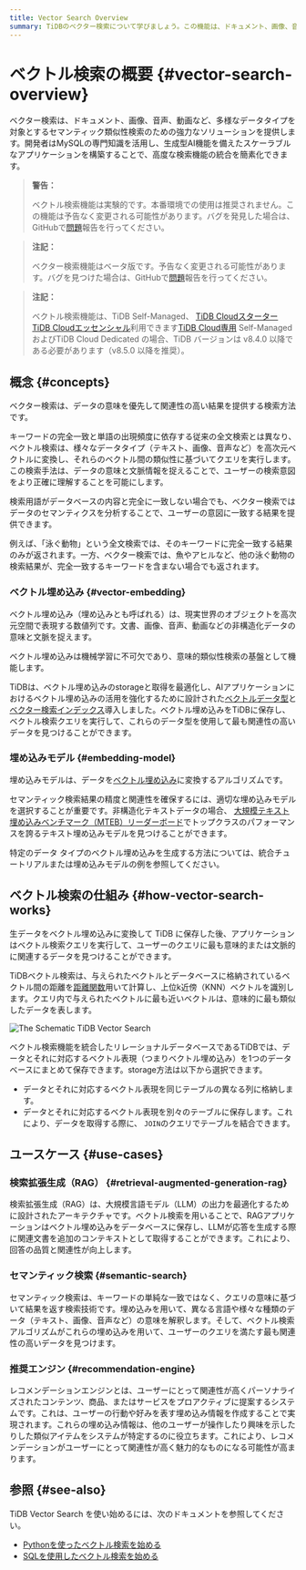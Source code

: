 ```yaml
---
title: Vector Search Overview
summary: TiDBのベクター検索について学びましょう。この機能は、ドキュメント、画像、音声、動画など、様々なデータタイプにわたってセマンティックな類似性検索を実行するための高度な検索ソリューションを提供します。
---
```


# ベクトル検索の概要 {#vector-search-overview}

ベクター検索は、ドキュメント、画像、音声、動画など、多様なデータタイプを対象とするセマンティック類似性検索のための強力なソリューションを提供します。開発者はMySQLの専門知識を活用し、生成型AI機能を備えたスケーラブルなアプリケーションを構築することで、高度な検索機能の統合を簡素化できます。

<CustomContent platform="tidb">

> **警告：**
>
> ベクトル検索機能は実験的です。本番環境での使用は推奨されません。この機能は予告なく変更される可能性があります。バグを発見した場合は、GitHubで[問題](https://github.com/pingcap/tidb/issues)報告を行ってください。

</CustomContent>

<CustomContent platform="tidb-cloud">

> **注記：**
>
> ベクター検索機能はベータ版です。予告なく変更される可能性があります。バグを見つけた場合は、GitHubで[問題](https://github.com/pingcap/tidb/issues)報告を行ってください。

</CustomContent>

> **注記：**
>
> ベクトル検索機能は、TiDB Self-Managed、 [TiDB Cloudスターター](https://docs.pingcap.com/tidbcloud/select-cluster-tier#tidb-cloud-serverless) [TiDB Cloudエッセンシャル](https://docs.pingcap.com/tidbcloud/select-cluster-tier#essential)利用できます[TiDB Cloud専用](https://docs.pingcap.com/tidbcloud/select-cluster-tier#tidb-cloud-dedicated) Self-Managed およびTiDB Cloud Dedicated の場合、TiDB バージョンは v8.4.0 以降である必要があります（v8.5.0 以降を推奨）。

## 概念 {#concepts}

ベクター検索は、データの意味を優先して関連性の高い結果を提供する検索方法です。

キーワードの完全一致と単語の出現頻度に依存する従来の全文検索とは異なり、ベクトル検索は、様々なデータタイプ（テキスト、画像、音声など）を高次元ベクトルに変換し、それらのベクトル間の類似性に基づいてクエリを実行します。この検索手法は、データの意味と文脈情報を捉えることで、ユーザーの検索意図をより正確に理解することを可能にします。

検索用語がデータベースの内容と完全に一致しない場合でも、ベクター検索ではデータのセマンティクスを分析することで、ユーザーの意図に一致する結果を提供できます。

例えば、「泳ぐ動物」という全文検索では、そのキーワードに完全一致する結果のみが返されます。一方、ベクター検索では、魚やアヒルなど、他の泳ぐ動物の検索結果が、完全一致するキーワードを含まない場合でも返されます。

### ベクトル埋め込み {#vector-embedding}

ベクトル埋め込み（埋め込みとも呼ばれる）は、現実世界のオブジェクトを高次元空間で表現する数値列です。文書、画像、音声、動画などの非構造化データの意味と文脈を捉えます。

ベクトル埋め込みは機械学習に不可欠であり、意味的類似性検索の基盤として機能します。

TiDBは、ベクトル埋め込みのstorageと取得を最適化し、AIアプリケーションにおけるベクトル埋め込みの活用を強化するために設計された[ベクトルデータ型](/vector-search/vector-search-data-types.md)と[ベクター検索インデックス](/vector-search/vector-search-index.md)導入しました。ベクトル埋め込みをTiDBに保存し、ベクトル検索クエリを実行して、これらのデータ型を使用して最も関連性の高いデータを見つけることができます。

### 埋め込みモデル {#embedding-model}

埋め込みモデルは、データを[ベクトル埋め込み](#vector-embedding)に変換するアルゴリズムです。

セマンティック検索結果の精度と関連性を確保するには、適切な埋め込みモデルを選択することが重要です。非構造化テキストデータの場合、 [大規模テキスト埋め込みベンチマーク（MTEB）リーダーボード](https://huggingface.co/spaces/mteb/leaderboard)でトップクラスのパフォーマンスを誇るテキスト埋め込みモデルを見つけることができます。

特定のデータ タイプのベクトル埋め込みを生成する方法については、統合チュートリアルまたは埋め込みモデルの例を参照してください。

## ベクトル検索の仕組み {#how-vector-search-works}

生データをベクトル埋め込みに変換して TiDB に保存した後、アプリケーションはベクトル検索クエリを実行して、ユーザーのクエリに最も意味的または文脈的に関連するデータを見つけることができます。

TiDBベクトル検索は、与えられたベクトルとデータベースに格納されているベクトル間の距離を[距離関数](/vector-search/vector-search-functions-and-operators.md)用いて計算し、上位k近傍（KNN）ベクトルを識別します。クエリ内で与えられたベクトルに最も近いベクトルは、意味的に最も類似したデータを表します。

![The Schematic TiDB Vector Search](https://docs-download.pingcap.com/media/images/docs/vector-search/embedding-search.png)

ベクトル検索機能を統合したリレーショナルデータベースであるTiDBでは、データとそれに対応するベクトル表現（つまりベクトル埋め込み）を1つのデータベースにまとめて保存できます。storage方法は以下から選択できます。

-   データとそれに対応するベクトル表現を同じテーブルの異なる列に格納します。
-   データとそれに対応するベクトル表現を別々のテーブルに保存します。これにより、データを取得する際に、 `JOIN`のクエリでテーブルを結合できます。

## ユースケース {#use-cases}

### 検索拡張生成（RAG） {#retrieval-augmented-generation-rag}

検索拡張生成（RAG）は、大規模言語モデル（LLM）の出力を最適化するために設計されたアーキテクチャです。ベクトル検索を用いることで、RAGアプリケーションはベクトル埋め込みをデータベースに保存し、LLMが応答を生成する際に関連文書を追加のコンテキストとして取得することができます。これにより、回答の品質と関連性が向上します。

### セマンティック検索 {#semantic-search}

セマンティック検索は、キーワードの単純な一致ではなく、クエリの意味に基づいて結果を返す検索技術です。埋め込みを用いて、異なる言語や様々な種類のデータ（テキスト、画像、音声など）の意味を解釈します。そして、ベクトル検索アルゴリズムがこれらの埋め込みを用いて、ユーザーのクエリを満たす最も関連性の高いデータを見つけます。

### 推奨エンジン {#recommendation-engine}

レコメンデーションエンジンとは、ユーザーにとって関連性が高くパーソナライズされたコンテンツ、商品、またはサービスをプロアクティブに提案するシステムです。これは、ユーザーの行動や好みを表す埋め込み情報を作成することで実現されます。これらの埋め込み情報は、他のユーザーが操作したり興味を示したりした類似アイテムをシステムが特定するのに役立ちます。これにより、レコメンデーションがユーザーにとって関連性が高く魅力的なものになる可能性が高まります。

## 参照 {#see-also}

TiDB Vector Search を使い始めるには、次のドキュメントを参照してください。

-   [Pythonを使ったベクトル検索を始める](/vector-search/vector-search-get-started-using-python.md)
-   [SQLを使用したベクトル検索を始める](/vector-search/vector-search-get-started-using-sql.md)

